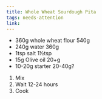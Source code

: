 ```yaml
---
title: Whole Wheat Sourdough Pita
tags: needs-attention
link: 
---
```


* 360g whole wheat flour 	540g  
* 240g water			360g  
* 1tsp salt			1½tsp  
* 15g Olive oil			20+g  
* 10-20g starter			20-40g?  
1. Mix  
2. Wait 12-24 hours  
3. Cook

